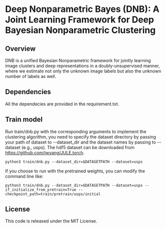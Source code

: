 # Deep Nonparametric Bayes (DNB): A Joint Learning Framework for Deep Bayesian Nonparametric Clustering


## Overview
DNB is a unified Bayesian Nonparametric framework for jointly learning image clusters and deep representations in a doubly-unsupervised manner, where we estimate not only the unknown image labels but also the unknown number of labels as well.


## Dependencies
All the dependecies are provided in the requirement.txt.

## Train model
Run train/dnb.py with the corresponding arguments to implement the clustering algorithm, you need to specify the dataset directory by passing your path of dataset to --dataset_dir and the dataset names by passing to --dataset (e.g., usps). The hdf5 dataset can be downloaded from https://github.com/jwyang/JULE.torch.

```
python3 train/dnb.py --dataset_dir=$DATASETPATH --dataset=usps
```

If you choose to run with the pretrained weights, you can modify the command line like:

```
python3 train/dnb.py --dataset_dir=$DATASETPATH --dataset=usps --if_initialize_from_pretrain=True --checkpoint_path=train/pretrain/usps/initial
```
## License
This code is released under the MIT License.

